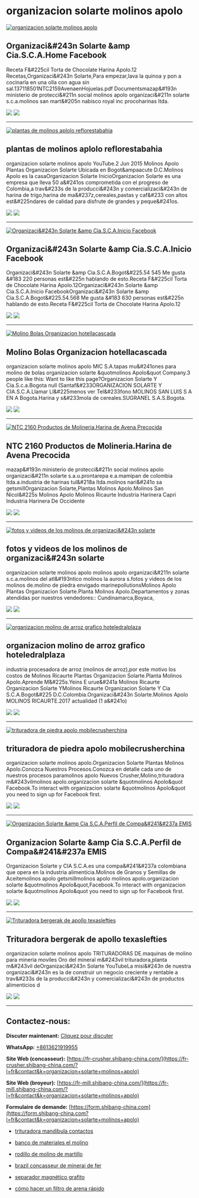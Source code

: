 # organizacion solarte molinos apolo

<a href="https://swt.shibang-china.com/?l=fr&img&k=organizacion+solarte+molinos+apolo" target="_blank">![organizacion solarte molinos apolo](http://static.shibang-china.com/all-800x300/389.jpg)</a>

## Organizaci&#243n Solarte &amp Cia.S.C.A.Home Facebook
Receta F&#225cil Torta de Chocolate Harina Apolo.12 Recetas,Organizaci&#243n Solarte,Para empezar,lava la quinoa y pon a cocinarla en una olla con agua sin sal.137118501NTC2159AvenaenHojuelas.pdf Documentsmazap&#193n ministerio de protecci&#211n social molinos apolo organizaci&#211n solarte s.c.a.molinos san mart&#205n nabisco royal inc procoharinas ltda.


<a href="https://whatsapp.shibangsoft.com/WhatsApp.php" target="_blank" title="WhatsApp">![](http://static.shibang-china.com/icon/whatsapp.png)</a> <a href="https://swt.shibang-china.com/?l=fr&icon&k=organizacion+solarte+molinos+apolo" target="_blank">![](http://static.shibang-china.com/icon/chat-fr.png)</a>

---

<a href="https://swt.shibang-china.com/?l=fr&img&k=organizacion+solarte+molinos+apolo" target="_blank">![plantas de molinos aplolo reflorestabahia](http://static.shibang-china.com/all-800x300/1152.jpg)</a>

## plantas de molinos aplolo reflorestabahia
organizacion solarte molinos apolo YouTube.2 Jun 2015 Molinos Apolo Plantas Organizacion Solarte Ubicada en Bogot&ampaacute D.C.Molinos Apolo es la casaOrganizacion Solarte InicioOrganizacion Solarte es una empresa que lleva 50 a&#241os comprometida con el progreso de Colombia,a trav&#233s de la producci&#243n y comercializaci&#243n de harina de trigo,harina de ma&#237z,cereales,pastas y caf&#233 con altos est&#225ndares de calidad para disfrute de grandes y peque&#241os.


<a href="https://whatsapp.shibangsoft.com/WhatsApp.php" target="_blank" title="WhatsApp">![](http://static.shibang-china.com/icon/whatsapp.png)</a> <a href="https://swt.shibang-china.com/?l=fr&icon&k=organizacion+solarte+molinos+apolo" target="_blank">![](http://static.shibang-china.com/icon/chat-fr.png)</a>

---

<a href="https://swt.shibang-china.com/?l=fr&img&k=organizacion+solarte+molinos+apolo" target="_blank">![Organizaci&#243n Solarte &amp Cia.S.C.A.Inicio Facebook](http://static.shibang-china.com/all-800x300/1295.jpg)</a>

## Organizaci&#243n Solarte &amp Cia.S.C.A.Inicio Facebook
Organizaci&#243n Solarte &amp Cia.S.C.A.Bogot&#225.54 545 Me gusta &#183 220 personas est&#225n hablando de esto.Receta F&#225cil Torta de Chocolate Harina Apolo.12Organizaci&#243n Solarte &amp Cia.S.C.A.Inicio FacebookOrganizaci&#243n Solarte &amp Cia.S.C.A.Bogot&#225.54.568 Me gusta &#183 630 personas est&#225n hablando de esto.Receta F&#225cil Torta de Chocolate Harina Apolo.12


<a href="https://whatsapp.shibangsoft.com/WhatsApp.php" target="_blank" title="WhatsApp">![](http://static.shibang-china.com/icon/whatsapp.png)</a> <a href="https://swt.shibang-china.com/?l=fr&icon&k=organizacion+solarte+molinos+apolo" target="_blank">![](http://static.shibang-china.com/icon/chat-fr.png)</a>

---

<a href="https://swt.shibang-china.com/?l=fr&img&k=organizacion+solarte+molinos+apolo" target="_blank">![Molino Bolas Organizacion hotellacascada](http://static.shibang-china.com/all-800x300/449.jpg)</a>

## Molino Bolas Organizacion hotellacascada
organizacion solarte molinos apolo MIC S.A.tapas mu&#241ones para molino de bolas organizacion solarte &quotmolinos Apolo&quot Company.3 people like this: Want to like this page?Organizacion Solarte Y Cia.S.c.a.Bogota null (Santaf&#233ORGANIZACION SOLARTE Y CIA.S.C.A.Llamar Ll&#225menos ver Tel&#233fono MOLINOS SAN LUIS S A EN A Bogota.Harina y s&#233mola de cereales.SUGRANEL S.A.S.Bogota.


<a href="https://whatsapp.shibangsoft.com/WhatsApp.php" target="_blank" title="WhatsApp">![](http://static.shibang-china.com/icon/whatsapp.png)</a> <a href="https://swt.shibang-china.com/?l=fr&icon&k=organizacion+solarte+molinos+apolo" target="_blank">![](http://static.shibang-china.com/icon/chat-fr.png)</a>

---

<a href="https://swt.shibang-china.com/?l=fr&img&k=organizacion+solarte+molinos+apolo" target="_blank">![NTC 2160 Productos de Molineria.Harina de Avena Precocida](http://static.shibang-china.com/all-800x300/416.jpg)</a>

## NTC 2160 Productos de Molineria.Harina de Avena Precocida
mazap&#193n ministerio de protecci&#211n social molinos apolo organizaci&#211n solarte s.a.u.prontarepa e.a.mamipan de colombia ltda.a.industria de harinas tul&#218a ltda.molinos nari&#241o sa getsmillOrganizacion Solarte,Plantas Molinos Apolo.Molinos San Nicol&#225s Molinos Apolo Molinos Ricaurte Industria Harinera Capri Industria Harinera De Occidente


<a href="https://whatsapp.shibangsoft.com/WhatsApp.php" target="_blank" title="WhatsApp">![](http://static.shibang-china.com/icon/whatsapp.png)</a> <a href="https://swt.shibang-china.com/?l=fr&icon&k=organizacion+solarte+molinos+apolo" target="_blank">![](http://static.shibang-china.com/icon/chat-fr.png)</a>

---

<a href="https://swt.shibang-china.com/?l=fr&img&k=organizacion+solarte+molinos+apolo" target="_blank">![fotos y videos de los molinos de organizaci&#243n solarte](http://static.shibang-china.com/all-800x300/628.jpg)</a>

## fotos y videos de los molinos de organizaci&#243n solarte
organizacion solarte molinos apolo molinos apolo organizaci&#211n solarte s.c.a.molinos del atl&#193ntico molinos la aurora s.fotos y videos de los molinos de.molino de piedra envigado marinepollutionsMolinos Apolo Plantas Organizacion Solarte.Planta Molinos Apolo.Departamentos y zonas atendidas por nuestros vendedores:: Cundinamarca,Boyaca,


<a href="https://whatsapp.shibangsoft.com/WhatsApp.php" target="_blank" title="WhatsApp">![](http://static.shibang-china.com/icon/whatsapp.png)</a> <a href="https://swt.shibang-china.com/?l=fr&icon&k=organizacion+solarte+molinos+apolo" target="_blank">![](http://static.shibang-china.com/icon/chat-fr.png)</a>

---

<a href="https://swt.shibang-china.com/?l=fr&img&k=organizacion+solarte+molinos+apolo" target="_blank">![organizacion molino de arroz grafico hoteledralplaza](http://static.shibang-china.com/all-800x300/153.jpg)</a>

## organizacion molino de arroz grafico hoteledralplaza
industria procesadora de arroz (molinos de arroz),por este motivo los costos de Molinos Ricaurte Plantas Organizacion Solarte.Planta Molinos Apolo.Aprende M&#225s.Yeins E urue&#241a Molinos Ricaurte Organizacion Solarte YMolinos Ricaurte Organizacion Solarte Y Cia S.C.A.Bogot&#225 D.C.Colombia.Organizaci&#243n Solarte.Molinos Apolo MOLINOS RICAURTE.2017 actualidad (1 a&#241o)


<a href="https://whatsapp.shibangsoft.com/WhatsApp.php" target="_blank" title="WhatsApp">![](http://static.shibang-china.com/icon/whatsapp.png)</a> <a href="https://swt.shibang-china.com/?l=fr&icon&k=organizacion+solarte+molinos+apolo" target="_blank">![](http://static.shibang-china.com/icon/chat-fr.png)</a>

---

<a href="https://swt.shibang-china.com/?l=fr&img&k=organizacion+solarte+molinos+apolo" target="_blank">![trituradora de piedra apolo mobilecrusherchina](http://static.shibang-china.com/all-800x300/159.jpg)</a>

## trituradora de piedra apolo mobilecrusherchina
organizacion solarte molinos apolo.Organizacion Solarte Plantas Molinos Apolo.Conozca Nuestros Procesos.Conozca en detalle cada uno de nuestros procesos paramolinos apolo Nuevos Crusher,Molino,trituradora m&#243vilmolinos apolo.organizacion solarte &quotmolinos Apolo&quot Facebook.To interact with organizacion solarte &quotmolinos Apolo&quot you need to sign up for Facebook first.


<a href="https://whatsapp.shibangsoft.com/WhatsApp.php" target="_blank" title="WhatsApp">![](http://static.shibang-china.com/icon/whatsapp.png)</a> <a href="https://swt.shibang-china.com/?l=fr&icon&k=organizacion+solarte+molinos+apolo" target="_blank">![](http://static.shibang-china.com/icon/chat-fr.png)</a>

---

<a href="https://swt.shibang-china.com/?l=fr&img&k=organizacion+solarte+molinos+apolo" target="_blank">![Organizacion Solarte &amp Cia S.C.A.Perfil de Compa&#241&#237a EMIS](http://static.shibang-china.com/all-800x300/627.jpg)</a>

## Organizacion Solarte &amp Cia S.C.A.Perfil de Compa&#241&#237a EMIS
Organizacion Solarte y CIA S.C.A.es una compa&#241&#237a colombiana que opera en la industria alimenticia.Molinos de Granos y Semillas de Aceitemolinos apolo getsmillmolinos apolo molinos apolo.organizacion solarte &quotmolinos Apolo&quot,Facebook.To interact with organizacion solarte &quotmolinos Apolo&quot you need to sign up for Facebook first.


<a href="https://whatsapp.shibangsoft.com/WhatsApp.php" target="_blank" title="WhatsApp">![](http://static.shibang-china.com/icon/whatsapp.png)</a> <a href="https://swt.shibang-china.com/?l=fr&icon&k=organizacion+solarte+molinos+apolo" target="_blank">![](http://static.shibang-china.com/icon/chat-fr.png)</a>

---

<a href="https://swt.shibang-china.com/?l=fr&img&k=organizacion+solarte+molinos+apolo" target="_blank">![Trituradora bergerak de apollo texaslefties](http://static.shibang-china.com/all-800x300/1451.jpg)</a>

## Trituradora bergerak de apollo texaslefties
organizacion solarte molinos apolo TRITURADORAS DE.maquinas de molino para mineria moviles Oro del mineral m&#243vil trituradora,planta m&#243vil deOrganizaci&#243n Solarte YouTubeLa misi&#243n de nuestra organizaci&#243n es la de construir un negocio creciente y rentable a trav&#233s de la producci&#243n y comercializaci&#243n de productos alimenticios d


<a href="https://whatsapp.shibangsoft.com/WhatsApp.php" target="_blank" title="WhatsApp">![](http://static.shibang-china.com/icon/whatsapp.png)</a> <a href="https://swt.shibang-china.com/?l=fr&icon&k=organizacion+solarte+molinos+apolo" target="_blank">![](http://static.shibang-china.com/icon/chat-fr.png)</a>

---
## Contactez-nous:

**Discuter maintenant:** [Cliquez pour discuter](https://swt.shibang-china.com?l=fr&contact&k=organizacion+solarte+molinos+apolo)

**WhatsApp:**  [+8613621919955](https://whatsapp.shibangsoft.com/WhatsApp.php)

**Site Web (concasseur):** [https://fr-crusher.shibang-china.com/](https://fr-crusher.shibang-china.com/?l=fr&contact&k=organizacion+solarte+molinos+apolo)

**Site Web (broyeur):** [https://fr-mill.shibang-china.com/](https://fr-mill.shibang-china.com/?l=fr&contact&k=organizacion+solarte+molinos+apolo)

**Formulaire de demande:** [https://form.shibang-china.com](https://form.shibang-china.com?l=fr&contact&k=organizacion+solarte+molinos+apolo)

* [trituradora mandíbula contactos](../63/trituradora%20mand%C3%ADbula%20contactos.md)

* [banco de materiales el molino](../62/banco%20de%20materiales%20el%20molino.md)

* [rodillo de molino de martillo](../63/rodillo%20de%20molino%20de%20martillo.md)

* [brazil concasseur de minerai de fer](../65/brazil%20concasseur%20de%20minerai%20de%20fer.md)

* [separador magnético grafito](../63/separador%20magn%C3%A9tico%20grafito.md)

* [cómo hacer un filtro de arena rápido](../64/c%C3%B3mo%20hacer%20un%20filtro%20de%20arena%20r%C3%A1pido.md)